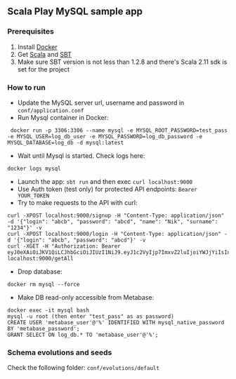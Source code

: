 ## Scala Play MySQL sample app 

###  Prerequisites

1. Install [Docker](https://docs.docker.com/install/)
2. Get [Scala](https://www.scala-lang.org/download/) and [SBT](https://www.scala-sbt.org/1.0/docs/Setup.html)
3. Make sure SBT version is not less than 1.2.8 and there's Scala 2.11 sdk is set for the project

### How to run

 * Update the MySQL server url, username and password in `conf/application.conf`
 * Run Mysql container in Docker:
```
 docker run -p 3306:3306 --name mysql -e MYSQL_ROOT_PASSWORD=test_pass -e MYSQL_USER=log_db_user -e MYSQL_PASSWORD=log_db_password -e MYSQL_DATABASE=log_db -d mysql:latest
```
 * Wait until Mysql is started. Check logs here:
```
docker logs mysql
```
 * Launch the app: `sbt run` and then exec `curl localhost:9000`
 * Use Auth token (test only) for protected API endpoints: `Bearer YOUR_TOKEN`
 * Try to make requests to the API with curl: 
 
```
curl -XPOST localhost:9000/signup -H "Content-Type: application/json" -d '{"login": "abcb", "password": "abcd", "name": "Nik", "surname": "1234"}' -v
curl -XPOST localhost:9000/login -H "Content-Type: application/json" -d '{"login": "abcb", "password": "abcd"}' -v
curl -XGET -H "Authorization: Bearer eyJ0eXAiOiJKV1QiLCJhbGciOiJIUzI1NiJ9.eyJ1c2VyIjp7ImxvZ2luIjoiYWJjYiIsInBhc3N3b3JkIjoiYWJjZCJ9fQ.Q1oHVWeJZAt0eag7DFMr5n7mDvhWCEXn465hN782V5c" localhost:9000/getAll
```
 * Drop database:
```
docker rm mysql --force
```
 * Make DB read-only accessible from Metabase:
```
docker exec -it mysql bash
mysql -u root (then enter "test_pass" as as password)
CREATE USER 'metabase_user'@'%' IDENTIFIED WITH mysql_native_password BY 'metabase_password';
GRANT SELECT ON log_db.* TO 'metabase_user'@'%';
```

### Schema evolutions and seeds
Check the following folder: `conf/evolutions/default`
